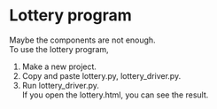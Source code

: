 # Lottery program

Maybe the components are not enough.  
To use the lottery program,  
1. Make a new project.  
2. Copy and paste lottery.py, lottery_driver.py.  
3. Run lottery_driver.py.  
If you open the lottery.html, you can see the result.

